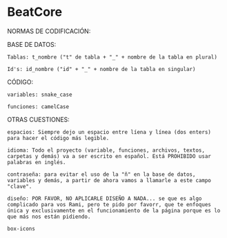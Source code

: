# BeatCore

NORMAS DE CODIFICACIÓN:

BASE DE DATOS:

    Tablas: t_nombre ("t" de tabla + "_" + nombre de la tabla en plural)

    Id's: id_nombre ("id" + "_" + nombre de la tabla en singular)

CÓDIGO:

    variables: snake_case

    funciones: camelCase

OTRAS CUESTIONES:

    espacios: Siempre dejo un espacio entre líena y línea (dos enters) para hacer el código más legible.

    idioma: Todo el proyecto (variable, funciones, archivos, textos, carpetas y demás) va a ser escrito en español. Está PROHIBIDO usar palabras en inglés.

    contraseña: para evitar el uso de la "ñ" en la base de datos, variables y demás, a partir de ahora vamos a llamarle a este campo "clave".

    diseño: POR FAVOR, NO APLICARLE DISEÑO A NADA... se que es algo complicado para vos Rami, pero te pido por favorr, que te enfoques única y exclusivamente en el funcionamiento de la página porque es lo que más nos están pidiendo.

    box-icons

